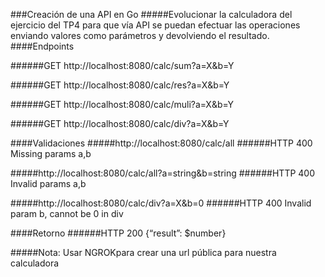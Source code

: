###Creación de una API en Go
#####Evolucionar la calculadora del ejercicio del TP4 para que vía API se puedan efectuar las operaciones enviando valores como parámetros y devolviendo el resultado.
####Endpoints

######GET http://localhost:8080/calc/sum?a=X&b=Y

######GET http://localhost:8080/calc/res?a=X&b=Y

######GET http://localhost:8080/calc/muli?a=X&b=Y

######GET http://localhost:8080/calc/div?a=X&b=Y

####Validaciones
#####http://localhost:8080/calc/all
######HTTP 400 Missing params a,b

#####http://localhost:8080/calc/all?a=string&b=string 
######HTTP 400 Invalid params a,b

#####http://localhost:8080/calc/div?a=X&b=0
######HTTP 400 Invalid param b, cannot be 0 in div

####Retorno
######HTTP 200 {“result”: $number}

#####Nota: Usar NGROKpara crear una url pública para nuestra calculadora